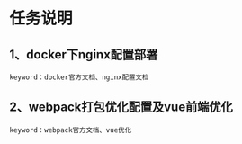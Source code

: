 # 任务说明
## 1、docker下nginx配置部署
```
keyword：docker官方文档、nginx配置文档
```


## 2、webpack打包优化配置及vue前端优化
```
keyword：webpack官方文档、vue优化
```